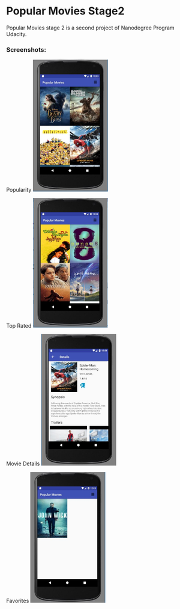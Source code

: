 # Popular Movies Stage2
Popular Movies stage 2 is a second project of Nanodegree Program Udacity.


### Screenshots:
Popularity
<img src="popularity.JPG" width="200" />

Top Rated
<img src="TopRated.JPG" width="200" />

Movie Details
<img src="MovieDetails.JPG" width="200" />

Favorites
<img src="Favorite.JPG" width="200" />

